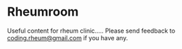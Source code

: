 # Rheumroom
Useful content for rheum clinic.....
Please send feedback to coding.rheum@gmail.com if you have any. 
